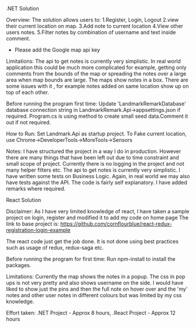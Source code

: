 .NET Solution

Overview: 
The solution allows users to:
 1.Register, Login, Logout 
 2.view their current location on map.
 3.Add note to current location
 4.View other users notes.
 5.Filter notes by combination of username and text inside comment.

 * Please add the Google map api key

 Limitations: 
 The api to get notes is currently very simplistic. In real world application this could be much more complicated for example, getting only
 comments from the bounds of the map or spreading the notes over a large area when map bounds are large.
 The maps show notes in a box. There are some issues with it , for example notes added on same location show up on top of each other. 
  

Before running the program first time:
	 Update 'LandmarkRemarkDatabase' database connection string in LandmarkRemark.Api->appsettings.json if required.
	 Program.cs is using method to create small seed data.Comment it out if not required.

How to Run:
Set Landmark.Api as startup project.
To Fake current location, use Chrome->DeveloperTools->MoreTools->Sensors

Notes:
I have structured the project in a way I do in production. However there are many things that have been left out due to time constraint and small scope of project.
Currently there is no logging in the project and not many helper filters etc.
The api to get notes is currently very simplistic. 
I have written some tests on Business Logic. Again, in real world we may also have tests against the API.
The code is fairly self explanatory. I have added remarks where required.

React Solution

Disclaimer: As I have very limited knowledge of react, I have taken a sample project on login, register and modified it to add my code on home page
The link to base project is: https://github.com/cornflourblue/react-redux-registration-login-example

The react code just get the job done. It is not done using best practices such as usage of redux, redux-saga etc.

Before running the program for first time:
   Run npm-install to install the packages.

Limitations: Currently the map shows the notes in a popup. The css in pop ups is not very pretty and also shows username on the side. I would have liked to 
show just the pins and then the full note on hover over and the 'my' notes and other user notes in different colours but was limited by my css knowledge.


Effort taken:
.NET Project - Approx 8 hours,
.React Project - Approx 12 hours
